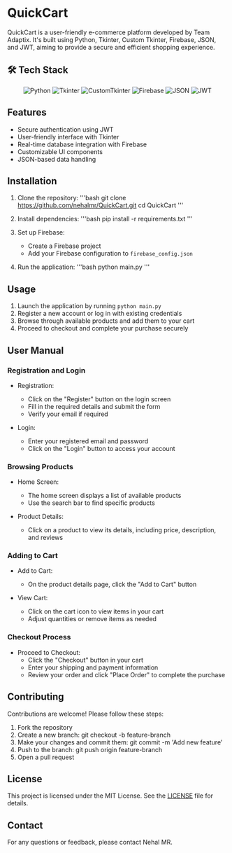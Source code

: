 # QuickCart

QuickCart is a user-friendly e-commerce platform developed by Team Adaptix. It's built using Python, Tkinter, Custom Tkinter, Firebase, JSON, and JWT, aiming to provide a secure and efficient shopping experience.

## 🛠️ Tech Stack

<p align="center">
  <img src="https://img.shields.io/badge/Python-3776AB?style=for-the-badge&logo=python&logoColor=white" alt="Python">
  <img src="https://img.shields.io/badge/Tkinter-3776AB?style=for-the-badge&logo=python&logoColor=white" alt="Tkinter">
  <img src="https://img.shields.io/badge/CustomTkinter-3776AB?style=for-the-badge&logo=python&logoColor=white" alt="CustomTkinter">
  <img src="https://img.shields.io/badge/Firebase-FFCA28?style=for-the-badge&logo=firebase&logoColor=black" alt="Firebase">
  <img src="https://img.shields.io/badge/JSON-000000?style=for-the-badge&logo=json&logoColor=white" alt="JSON">
  <img src="https://img.shields.io/badge/JWT-000000?style=for-the-badge&logo=json-web-tokens&logoColor=white" alt="JWT">
</p>

## Features

- Secure authentication using JWT
- User-friendly interface with Tkinter
- Real-time database integration with Firebase
- Customizable UI components
- JSON-based data handling

## Installation

1. Clone the repository:
   '''bash
   git clone https://github.com/nehalmr/QuickCart.git
   cd QuickCart
   '''

3. Install dependencies:
   '''bash
   pip install -r requirements.txt
   '''

5. Set up Firebase:
   - Create a Firebase project
   - Add your Firebase configuration to `firebase_config.json`

6. Run the application:
   '''bash
   python main.py
   '''

## Usage

1. Launch the application by running `python main.py`
2. Register a new account or log in with existing credentials
3. Browse through available products and add them to your cart
4. Proceed to checkout and complete your purchase securely

## User Manual

### Registration and Login

- Registration:
  - Click on the "Register" button on the login screen
  - Fill in the required details and submit the form
  - Verify your email if required

- Login:
  - Enter your registered email and password
  - Click on the "Login" button to access your account

### Browsing Products

- Home Screen:
  - The home screen displays a list of available products
  - Use the search bar to find specific products

- Product Details:
  - Click on a product to view its details, including price, description, and reviews

### Adding to Cart

- Add to Cart:
  - On the product details page, click the "Add to Cart" button

- View Cart:
  - Click on the cart icon to view items in your cart
  - Adjust quantities or remove items as needed

### Checkout Process

- Proceed to Checkout:
  - Click the "Checkout" button in your cart
  - Enter your shipping and payment information
  - Review your order and click "Place Order" to complete the purchase

## Contributing

Contributions are welcome! Please follow these steps:

1. Fork the repository
2. Create a new branch:
   git checkout -b feature-branch
3. Make your changes and commit them:
   git commit -m 'Add new feature'
4. Push to the branch:
   git push origin feature-branch
5. Open a pull request

## License

This project is licensed under the MIT License. See the [LICENSE](LICENSE) file for details.

## Contact

For any questions or feedback, please contact Nehal MR.
